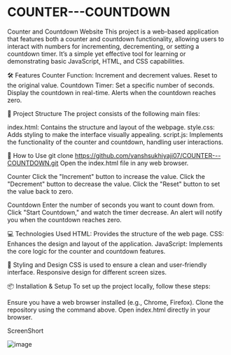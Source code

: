 # COUNTER---COUNTDOWN

Counter and Countdown Website
This project is a web-based application that features both a counter and countdown functionality, allowing users to interact with numbers for incrementing, decrementing, or setting a countdown timer. It’s a simple yet effective tool for learning or demonstrating basic JavaScript, HTML, and CSS capabilities.

🛠️ Features
Counter Function:
Increment and decrement values.
Reset to the original value.
Countdown Timer:
Set a specific number of seconds.
Display the countdown in real-time.
Alerts when the countdown reaches zero.

📂 Project Structure
The project consists of the following main files:

index.html: Contains the structure and layout of the webpage.
style.css: Adds styling to make the interface visually appealing.
script.js: Implements the functionality of the counter and countdown, handling user interactions.

🚀 How to Use
git clone https://github.com/vanshsukhiyaji07/COUNTER---COUNTDOWN.git
Open the index.html file in any web browser.

Counter
Click the "Increment" button to increase the value.
Click the "Decrement" button to decrease the value.
Click the "Reset" button to set the value back to zero.

Countdown
Enter the number of seconds you want to count down from.
Click "Start Countdown," and watch the timer decrease.
An alert will notify you when the countdown reaches zero.

💻 Technologies Used
HTML: Provides the structure of the web page.
CSS: Enhances the design and layout of the application.
JavaScript: Implements the core logic for the counter and countdown features.

🎨 Styling and Design
CSS is used to ensure a clean and user-friendly interface.
Responsive design for different screen sizes.

📦 Installation & Setup
To set up the project locally, follow these steps:

Ensure you have a web browser installed (e.g., Chrome, Firefox).
Clone the repository using the command above.
Open index.html directly in your browser.

ScreenShort

![image](https://github.com/user-attachments/assets/53731e7b-48d3-41a1-8da0-027f1d32cac8)



